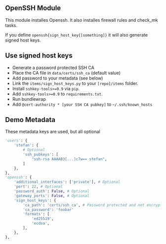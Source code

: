 OpenSSH Module
--------------

This module installes Openssh. It also installes firewall rules and check_mk tasks.

If you define `openssh{sign_host_key{[something]}` it will also generate signed host keys.

Use signed host keys
-------------
- Generate a password protected SSH CA
- Place the CA file in `data/certs/ssh_ca` (default value)
- Add password to your metadata (see below)
- Link the `items/sign_host_keys.py` to your `[repo]/items` folder.
- Install `sshkey-tools>=0.9` via `pip`.
- Add `sshkey-tools>=0.9` to `requirements.txt`.
- Run bundlewrap
- Add `@cert-authority * [your SSH CA pubkey]` to `~/.ssh/known_hosts`

Demo Metadata
-------------

These metadata keys are used, but all optional

```python
'users': {
    'stefan': {
        # Optional
        'ssh_pubkeys': [
            "ssh-rsa AAAAB3[...]c7w== stefan",
        ]
    },
},
'openssh': {
    'additional_interfaces': ['private'], # Optional
    'port': 22, # Optional
    'password_auth': False, # Optional
    'gateway_ports': False, # Optional
    'sign_host_keys': {
        'ca_path': 'certs/ssh_ca', # Password protected and not encrypted by bundlewrap
        'ca_password': 'foobar'
        'formats': [
            'ed25519',
            'ecdsa',
        ],
    },
},
```
